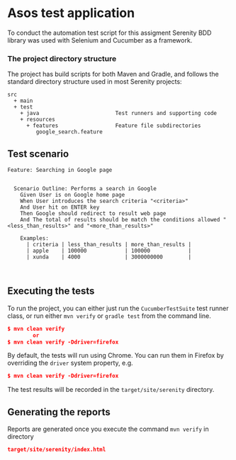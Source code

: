 # Asos test application 

To conduct the automation test script for this assigment Serenity BDD library was used with Selenium and Cucumber as a framework. 


### The project directory structure
The project has build scripts for both Maven and Gradle, and follows the standard directory structure used in most Serenity projects:
```Gherkin
src
  + main
  + test
    + java                        Test runners and supporting code
    + resources
      + features                  Feature file subdirectories
         google_search.feature    
```


## Test scenario 

```Gherkin
Feature: Searching in Google page


  Scenario Outline: Performs a search in Google
    Given User is on Google home page
    When User introduces the search criteria "<criteria>"
    And User hit on ENTER key
    Then Google should redirect to result web page
    And The total of results should be match the conditions allowed "<less_than_results>" and "<more_than_results>"

    Examples:
      | criteria | less_than_results | more_than_results |
      | apple    | 100000            | 100000            |
      | xunda    | 4000              | 3000000000        |



```


## Executing the tests
To run the project, you can either just run the `CucumberTestSuite` test runner class, or run either `mvn verify` or `gradle test` from the command line.

```json
$ mvn clean verify
        or
$ mvn clean verify -Ddriver=firefox
```

By default, the tests will run using Chrome. You can run them in Firefox by overriding the `driver` system property, e.g.
```json
$ mvn clean verify -Ddriver=firefox
```

The test results will be recorded in the `target/site/serenity` directory.

## Generating the reports
Reports are generated once you execute the command `mvn verify` in directory

```json
target/site/serenity/index.html
```
